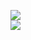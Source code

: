 [![](https://img.shields.io/badge/Made%20With-Github%20Spray-lightgrey.svg?style=for-the-badge&logo=github)](https://github.com/Annihil/github-spray#11663)  
[![](https://i.imgur.com/2DrTn0Z.gif)](https://github.com/Annihil/github-spray)